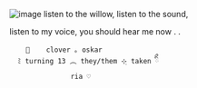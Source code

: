 ![image](https://github.com/user-attachments/assets/9a5e82c8-1257-4637-b939-c01f57ee466d)
      listen to the willow, listen to the sound,
      
listen to my voice, you should hear me now . . 

        🐑    clover ｡ oskar
      ﾐ turning 13 ︵ they/them ⊹ฺ taken ིྀ
                   ria ♡ 
    
